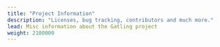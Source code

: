 ```yaml
---
title: "Project Information"
description: "Licenses, bug tracking, contributors and much more."
lead: Misc information about the Gatling project
weight: 2100000
---
```

